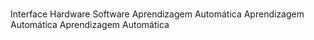 #
Interface Hardware Software
Aprendizagem Automática
Aprendizagem Automática
Aprendizagem Automática
